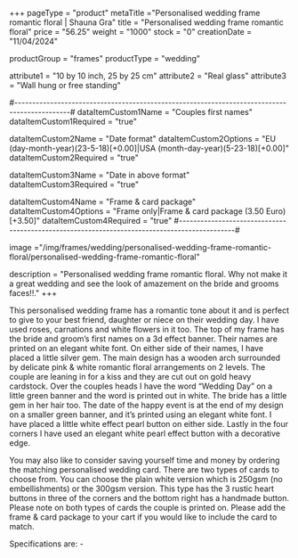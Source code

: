 +++
pageType = "product"
metaTitle ="Personalised wedding frame romantic floral | Shauna Gra"
title = "Personalised wedding frame romantic floral"
price = "56.25"
weight = "1000"
stock = "0"
creationDate = "11/04/2024"

productGroup = "frames"
productType = "wedding"
 
attribute1 = "10 by 10 inch, 25 by 25 cm" 
attribute2 = "Real glass"
attribute3 = "Wall hung or free standing"
 
#---------------------------------------------------------------------------------------------#
dataItemCustom1Name = "Couples first names"
dataItemCustom1Required = "true"

dataItemCustom2Name = "Date format"
dataItemCustom2Options = "EU (day-month-year)(23-5-18)[+0.00]|USA (month-day-year)(5-23-18)[+0.00]"
dataItemCustom2Required = "true"

dataItemCustom3Name = "Date in above format"
dataItemCustom3Required = "true"

dataItemCustom4Name = "Frame & card package"
dataItemCustom4Options = "Frame only|Frame & card package (3.50 Euro)[+3.50]"
dataItemCustom4Required = "true"
#---------------------------------------------------------------------------------------------#
 
image ="/img/frames/wedding/personalised-wedding-frame-romantic-floral/personalised-wedding-frame-romantic-floral"

description = "Personalised wedding frame romantic floral. Why not make it a great wedding and see the look of amazement on the bride and grooms faces!!."
+++

This personalised wedding frame has a romantic tone about it and is perfect to give to your best friend, daughter or niece on their wedding day. I have used roses, carnations and white flowers in it too. The top of my frame has the bride and groom’s first names on a 3d effect banner. Their names are printed on an elegant white font. On either side of their names, I have placed a little silver gem.
The main design has a wooden arch surrounded by delicate pink & white romantic floral arrangements on 2 levels. The couple are leaning in for a kiss and they are cut out on gold heavy cardstock. Over the couples heads I have the word “Wedding Day” on a little green banner and the word is printed out in white. The bride has a little gem in her hair too. The date of the happy event is at the end of my design on a smaller green banner, and it’s printed using an elegant white font. I have placed a little white effect pearl button on either side. Lastly in the four corners I have used an elegant white pearl effect button with a decorative edge.

You may also like to consider saving yourself time and money by ordering the matching personalised wedding card. There are two types of cards to choose from. You can choose the plain white version which is 250gsm (no embellishments) or the 300gsm version. This type has the 3 rustic heart buttons in three of the corners and the bottom right has a handmade button. Please note on both types of cards the couple is printed on. Please add the frame & card package to your cart if you would like to include the card to match.

Specifications are: -
